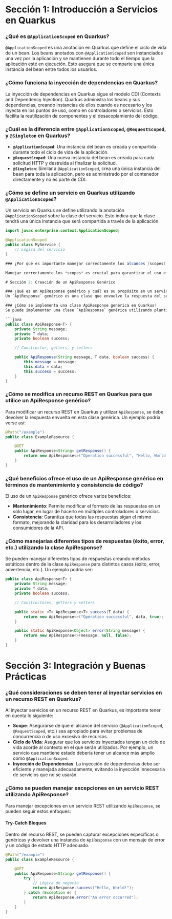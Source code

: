 # Sección 1: Introducción a Servicios en Quarkus

### ¿Qué es `@ApplicationScoped` en Quarkus?

`@ApplicationScoped` es una anotación en Quarkus que define el ciclo de vida de un bean. Los beans anotados con `@ApplicationScoped` son instanciados una vez por la aplicación y se mantienen durante todo el tiempo que la aplicación esté en ejecución. Esto asegura que se comparte una única instancia del bean entre todos los usuarios.

### ¿Cómo funciona la inyección de dependencias en Quarkus?

La inyección de dependencias en Quarkus sigue el modelo CDI (Contexts and Dependency Injection). Quarkus administra los beans y sus dependencias, creando instancias de ellos cuando es necesario y los inyecta en los puntos de uso, como en controladores o servicios. Esto facilita la reutilización de componentes y el desacoplamiento del código.

### ¿Cuál es la diferencia entre `@ApplicationScoped`, `@RequestScoped`, y `@Singleton` en Quarkus?

- **`@ApplicationScoped`**: Una instancia del bean es creada y compartida durante todo el ciclo de vida de la aplicación.
- **`@RequestScoped`**: Una nueva instancia del bean es creada para cada solicitud HTTP y destruida al finalizar la solicitud.
- **`@Singleton`**: Similar a `@ApplicationScoped`, crea una única instancia del bean para toda la aplicación, pero es administrado por el contenedor directamente y no es parte de CDI.

### ¿Cómo se define un servicio en Quarkus utilizando `@ApplicationScoped`?

Un servicio en Quarkus se define utilizando la anotación `@ApplicationScoped` sobre la clase del servicio. Esto indica que la clase tendrá una única instancia que será compartida a través de la aplicación.

````java
import javax.enterprise.context.ApplicationScoped;

@ApplicationScoped
public class MyService {
    // Lógica del servicio
}

### ¿Por qué es importante manejar correctamente los alcances (scopes) en Quarkus al crear servicios?

Manejar correctamente los *scopes* es crucial para garantizar el uso eficiente de los recursos y evitar problemas como la fuga de memoria o la creación innecesaria de instancias. Por ejemplo, un `@RequestScoped` puede ser útil para servicios que manejan datos de usuario temporal, mientras que un `@ApplicationScoped` es más adecuado para servicios que deben mantenerse a lo largo del ciclo de vida de la aplicación.

# Sección 2: Creación de un ApiResponse Genérico

### ¿Qué es un ApiResponse genérico y cuál es su propósito en un servicio REST?
Un `ApiResponse` genérico es una clase que envuelve la respuesta del servidor y estructura los datos en un formato consistente. Su propósito es estandarizar las respuestas de la API, facilitando la gestión de errores y éxitos de manera uniforme en todos los endpoints del servicio REST.

### ¿Cómo se implementa una clase ApiResponse genérica en Quarkus?
Se puede implementar una clase `ApiResponse` genérica utilizando plantillas de tipo (generics) para encapsular datos y mensajes de estado:

```java
public class ApiResponse<T> {
    private String message;
    private T data;
    private boolean success;

    // Constructor, getters, y setters

    public ApiResponse(String message, T data, boolean success) {
        this.message = message;
        this.data = data;
        this.success = success;
    }
}
````

### ¿Cómo se modifica un recurso REST en Quarkus para que utilice un ApiResponse genérico?

Para modificar un recurso REST en Quarkus y utilizar `ApiResponse`, se debe devolver la respuesta envuelta en esta clase genérica. Un ejemplo podría verse así:

```java
@Path("/example")
public class ExampleResource {

    @GET
    public ApiResponse<String> getResponse() {
        return new ApiResponse<>("Operation successful", "Hello, World!", true);
    }
}

```

### ¿Qué beneficios ofrece el uso de un ApiResponse genérico en términos de mantenimiento y consistencia de código?

El uso de un `ApiResponse` genérico ofrece varios beneficios:

- **Mantenimiento**: Permite modificar el formato de las respuestas en un solo lugar, en lugar de hacerlo en múltiples controladores o servicios.
- **Consistencia**: Garantiza que todas las respuestas sigan el mismo formato, mejorando la claridad para los desarrolladores y los consumidores de la API.

### ¿Cómo manejarías diferentes tipos de respuestas (éxito, error, etc.) utilizando la clase ApiResponse?

Se pueden manejar diferentes tipos de respuestas creando métodos estáticos dentro de la clase `ApiResponse` para distintos casos (éxito, error, advertencia, etc.). Un ejemplo podría ser:

```java
public class ApiResponse<T> {
    private String message;
    private T data;
    private boolean success;

    // Constructores, getters y setters

    public static <T> ApiResponse<T> success(T data) {
        return new ApiResponse<>("Operation successful", data, true);
    }

    public static ApiResponse<Object> error(String message) {
        return new ApiResponse<>(message, null, false);
    }
}

```

# Sección 3: Integración y Buenas Prácticas

### ¿Qué consideraciones se deben tener al inyectar servicios en un recurso REST en Quarkus?

Al inyectar servicios en un recurso REST en Quarkus, es importante tener en cuenta lo siguiente:

- **Scope**: Asegurarse de que el alcance del servicio (`@ApplicationScoped`, `@RequestScoped`, etc.) sea apropiado para evitar problemas de concurrencia o de uso excesivo de recursos.
- **Ciclo de Vida**: Asegurar que los servicios inyectados tengan un ciclo de vida acorde al contexto en el que serán utilizados. Por ejemplo, un servicio que mantiene estado debería tener un alcance más amplio como `@ApplicationScoped`.
- **Inyección de Dependencias**: La inyección de dependencias debe ser eficiente y manejada adecuadamente, evitando la inyección innecesaria de servicios que no se usarán.

### ¿Cómo se pueden manejar excepciones en un servicio REST utilizando ApiResponse?

Para manejar excepciones en un servicio REST utilizando `ApiResponse`, se pueden seguir estos enfoques:

#### Try-Catch Bloques

Dentro del recurso REST, se pueden capturar excepciones específicas o genéricas y devolver una instancia de `ApiResponse` con un mensaje de error y un código de estado HTTP adecuado.

```java
@Path("/example")
public class ExampleResource {

    @GET
    public ApiResponse<String> getResponse() {
        try {
            // Lógica de negocio
            return ApiResponse.success("Hello, World!");
        } catch (Exception e) {
            return ApiResponse.error("An error occurred");
        }
    }
}

```
